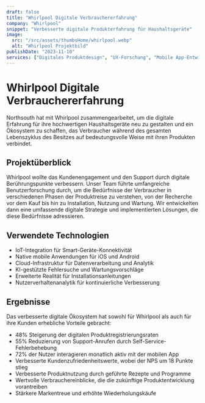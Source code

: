 ```yaml
---
draft: false
title: "Whirlpool Digitale Verbrauchererfahrung"
company: "Whirlpool"
snippet: "Verbesserte digitale Produkterfahrung für Haushaltsgeräte"
image:
  src: "/src/assets/thumbsHome/whirlpool.webp"
  alt: "Whirlpool Projektbild"
publishDate: "2023-11-10"
services: ["Digitales Produktdesign", "UX-Forschung", "Mobile App-Entwicklung"]
---
```


# Whirlpool Digitale Verbrauchererfahrung

Northsouth hat mit Whirlpool zusammengearbeitet, um die digitale Erfahrung für ihre hochwertigen Haushaltsgeräte neu zu gestalten und ein Ökosystem zu schaffen, das Verbraucher während des gesamten Lebenszyklus des Besitzes auf bedeutungsvolle Weise mit ihren Produkten verbindet.

## Projektüberblick

Whirlpool wollte das Kundenengagement und den Support durch digitale Berührungspunkte verbessern. Unser Team führte umfangreiche Benutzerforschung durch, um die Bedürfnisse der Verbraucher in verschiedenen Phasen der Produktreise zu verstehen, von der Recherche vor dem Kauf bis hin zu Installation, Nutzung und Wartung. Wir entwickelten dann eine umfassende digitale Strategie und implementierten Lösungen, die diese Bedürfnisse adressieren.

## Verwendete Technologien

- IoT-Integration für Smart-Geräte-Konnektivität
- Native mobile Anwendungen für iOS und Android
- Cloud-Infrastruktur für Datenverarbeitung und Analytik
- KI-gestützte Fehlersuche und Wartungsvorschläge
- Erweiterte Realität für Installationsanleitungen
- Nutzerverhaltenanalytik für kontinuierliche Verbesserung

## Ergebnisse

Das verbesserte digitale Ökosystem hat sowohl für Whirlpool als auch für ihre Kunden erhebliche Vorteile gebracht:

- 48% Steigerung der digitalen Produktregistrierungsraten
- 55% Reduzierung von Support-Anrufen durch Self-Service-Fehlerbehebung
- 72% der Nutzer interagieren monatlich aktiv mit der mobilen App
- Verbesserte Kundenzufriedenheitswerte, wobei der NPS um 18 Punkte stieg
- Verbesserte Produktnutzung durch geführte Rezepte und Programme
- Wertvolle Verbrauchereinblicke, die die zukünftige Produktentwicklung vorantreiben
- Stärkere Markentreue und erhöhte Wiederholungskäufe